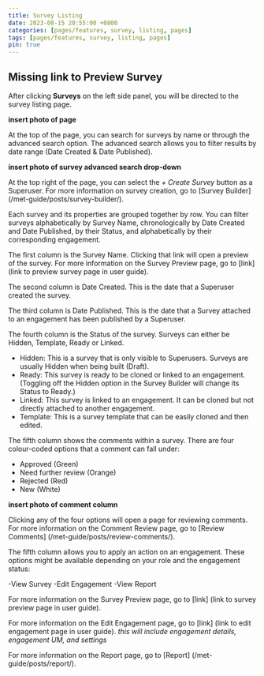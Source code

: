 ```yaml
---
title: Survey Listing
date: 2023-08-15 20:55:00 +0800
categories: [pages/features, survey, listing, pages]
tags: [pages/features, survey, listing, pages]
pin: true
---
```


## Missing link to Preview Survey

After clicking **Surveys** on the left side panel, you will be directed to the survey listing page.  

**insert photo of page**

At the top of the page, you can search for surveys by name or through the advanced search option. The advanced search allows you to filter results by date range (Date Created & Date Published).  

**insert photo of survey advanced search drop-down**

At the top right of the page, you can select the *+ Create Survey* button as a Superuser. For more information on survey creation, go to [Survey Builder] (/met-guide/posts/survey-builder/).

Each survey and its properties are grouped together by row. You can filter surveys alphabetically by Survey Name, chronologically by Date Created and Date Published, by their Status, and alphabetically by their corresponding engagement.

The first column is the Survey Name. Clicking that link will open a preview of the survey. For more information on the Survey Preview page, go to [link] (link to preview survey page in user guide).

The second column is Date Created. This is the date that a Superuser created the survey.

The third column is Date Published. This is the date that a Survey attached to an engagement has been published by a Superuser.  

The fourth column is the Status of the survey. Surveys can either be Hidden, Template, Ready or Linked.

- Hidden: This is a survey that is only visible to Superusers. Surveys are usually Hidden when being built (Draft).
- Ready: This survey is ready to be cloned or linked to an engagement. (Toggling off the Hidden option in the Survey Builder will change its Status to Ready.)
- Linked: This survey is linked to an engagement. It can be cloned but not directly attached to another engagement.
- Template: This is a survey template that can be easily cloned and then edited.


The fifth column shows the comments within a survey. There are four colour-coded options that a comment can fall under:
- Approved (Green)
- Need further review (Orange)
- Rejected (Red)
- New (White)

**insert photo of comment column** 

Clicking any of the four options will open a page for reviewing comments. For more information on the Comment Review page, go to [Review Comments] (/met-guide/posts/review-comments/).

The fifth column allows you to apply an action on an engagement. 
These options might be available depending on your role and the engagement status:

-View Survey 
-Edit Engagement
-View Report

For more information on the Survey Preview page, go to [link] (link to survey preview page in user guide).  

For more information on the Edit Engagement page, go to [link] (link to edit engagement page in user guide). *this will include engagement details, engagement UM, and settings*

For more information on the Report page, go to [Report] (/met-guide/posts/report/).  



